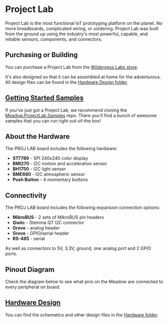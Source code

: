 # Project Lab

Project Lab is the most functional IoT prototyping platform on the planet. No more breadboards, complicated wiring, or soldering. Project Lab was built from the ground up using the industry's most powerful, capable, and reliable sensors, components, and connectors.

## Purchasing or Building

You can purchase a Project Lab from the [Wilderness Labs store](https://store.wildernesslabs.co/collections/frontpage/products/project-lab-board).

It's also designed so that it can be assembled at home for the adventurous. All design files can be found in the [Hardware Design folder](Source/Hardware).

## [Getting Started Samples](https://github.com/WildernessLabs/Meadow.ProjectLab.Samples)

If you've just got a Project Lab, we recommend cloning the [Meadow.ProjectLab.Samples](https://github.com/WildernessLabs/Meadow.ProjectLab.Samples) repo. There you'll find a bunch of awesome samples that you can run right out-of-the box!

## About the Hardware

The PROJ LAB board includes the following hardware:
* **ST7789** - SPI 240x240 color display
* **BMI270** - I2C motion and acceleration sensor
* **BH1750** - I2C light sensor
* **BME680** - I2C atmospheric sensor
* **Push Button** - 4 momentary buttons

## Connectivity

The PROJ LAB board includes the following expansion connection options:
* **MikroBUS** - 2 sets of MikroBUS pin headers
* **Qwiic** - Stemma QT I2C connector
* **Grove** - analog header
* **Grove** - GPIO/serial header
* **RS-485** - serial 

As well as connectors to 5V, 3.3V, ground, one analog port and 2 GPIO ports.

## Pinout Diagram

Check the diagram below to see what pins on the Meadow are connected to every peripheral on board:
&nbsp;

[](Docs/Images/Pinout.png)

## [Hardware Design](Source/Hardware)

You can find the schematics and other design files in the [Hardware folder](Source/Hardware).